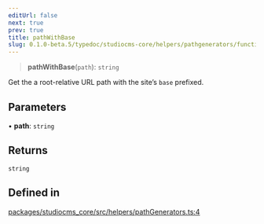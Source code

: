 ```yaml
---
editUrl: false
next: true
prev: true
title: pathWithBase
slug: 0.1.0-beta.5/typedoc/studiocms-core/helpers/pathgenerators/functions/pathwithbase
---
```


> **pathWithBase**(`path`): `string`

Get the a root-relative URL path with the site’s `base` prefixed.

## Parameters

• **path**: `string`

## Returns

`string`

## Defined in

[packages/studiocms\_core/src/helpers/pathGenerators.ts:4](https://github.com/astrolicious/studiocms/tree/main/packages/studiocms_core/src/helpers/pathGenerators.ts#L4)
